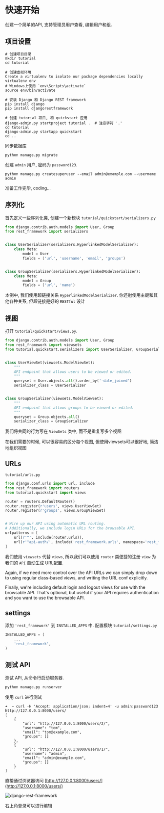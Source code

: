 # 快速开始

创建一个简单的API, 支持管理员用户查看, 编辑用户和组.

## 项目设置

```shell
# 创建项目目录
mkdir tutorial
cd tutorial

# 创建虚拟环境
Create a virtualenv to isolate our package dependencies locally
virtualenv env
# Windows上使用 `env\Scripts\activate`
source env/bin/activate

# 安装 Django 和 Django REST framework
pip install django
pip install djangorestframework

# 创建 tutorial 项目, 和 quickstart 应用
django-admin.py startproject tutorial .  # 注意字符 '.'
cd tutorial
django-admin.py startapp quickstart
cd ..
```

同步数据库

```shell
python manage.py migrate
```

创建 `admin` 用户, 密码为 `password123`.

```shell
python manage.py createsuperuser --email admin@example.com --username admin
```

准备工作完毕, coding...

## 序列化

首先定义一些序列化类, 创建一个新模块 `tutorial/quickstart/serializers.py`

```python
from django.contrib.auth.models import User, Group
from rest_framework import serializers


class UserSerializer(serializers.HyperlinkedModelSerializer):
    class Meta:
        model = User
        fields = ('url', 'username', 'email', 'groups')


class GroupSerializer(serializers.HyperlinkedModelSerializer):
    class Meta:
        model = Group
        fields = ('url', 'name')
```

本例中, 我们使用超链接关系 `HyperlinkedModelSerializer`. 你还尅使用主键和其他各种关系, 但超链接是好的 `RESTful` 设计

## 视图

打开 `tutorial/quickstart/views.py`.

```python
from django.contrib.auth.models import User, Group
from rest_framework import viewsets
from tutorial.quickstart.serializers import UserSerializer, GroupSerializer


class UserViewSet(viewsets.ModelViewSet):
    """
    API endpoint that allows users to be viewed or edited.
    """
    queryset = User.objects.all().order_by('-date_joined')
    serializer_class = UserSerializer


class GroupSerializer(viewsets.ModelViewSet):
    """
    API endpoint that allows groups to be viewed or edited.
    """
    queryset = Group.objects.all()
    serializer_class = GroupSerializer
```

我们将共同的行为写在 `ViewSets` 类中, 而不是重复写多个视图

在我们需要的时候, 可以很容易的区分每个视图, 但使用viewsets可以很好地, 简洁地组织视图

## URLs

`tutorial/urls.py`

```python
from django.conf.urls import url, include
from rest_framework import routers
from tutorial.quickstart import views

router = routers.DefaultRouter()
router.register(r'users', views.UserViewSet)
router.register(r'groups', views.GroupViewSet)


# Wire up our API using automatic URL routing.
# Additionally, we include login URLs for the browsable API.
urlpatterns = [
    url(r'^', include(router.urls)),
    url(r'^api-auth/', include('rest_framework.urls', namespace='rest_framework'))
]
```

我们使用 `viewsets` 代替 `views`, 所以我们可以使用 `router` 类便捷的注册 `view` 为我们的 `API` 自动生成 URL配置.

Again, if we need more control over the API URLs we can simply drop down to using regular class-based views, and writing the URL conf explicitly.

Finally, we're including default login and logout views for use with the browsable API. That's optional, but useful if your API requires authentication and you want to use the browsable API.

## settings

添加 `'rest_framework'` 到 `INSTALLED_APPS` 中. 配置模块 `tutorial/settings.py`

```python
INSTALLED_APPS = (
    ...
    'rest_framework',
)
```

## 测试 API

测试 API, 从命令行启动服务器.

```python
python manage.py runserver
```

使用 `curl` 进行测试

```shell
➜  ~ curl -H 'Accept: application/json; indent=4' -u admin:password123 http://127.0.0.1:8000/users/
[
    {
        "url": "http://127.0.0.1:8000/users/2/",
        "username": "tom",
        "email": "tom@example.com",
        "groups": []
    },
    {
        "url": "http://127.0.0.1:8000/users/1/",
        "username": "admin",
        "email": "admin@example.com",
        "groups": []
    }
]
```

直接通过浏览器访问 [http://127.0.0.1:8000/users/](http://127.0.0.1:8000/users/)

![django-rest-framework](http://oi480zo5x.bkt.clouddn.com/django-rest-framework.jpg)

右上角登录可以进行编辑
